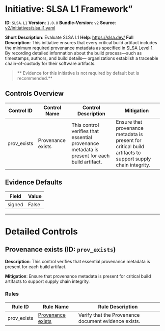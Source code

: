 # Initiative: SLSA L1 Framework”

 **ID**: `SLSA.L1`
 **Version**: `1.0.0`
 **Bundle-Version**: `v2`
 **Source**: [v2/initiatives/slsa.l1.yaml](https://github.com/scribe-public/sample-policies/v2/initiatives/slsa.l1.yaml)

 **Short Description**: Evaluate SLSA L1
 **Help**: https://slsa.dev/
 **Full Description**:
This initiative ensures that every critical build artifact includes the minimum required provenance metadata as specified in SLSA Level 1. By recording detailed information about the build process—such as timestamps, authors, and build details— organizations establish a traceable chain-of-custody for their software artifacts.

> ** Evidence for this initiative is not required by default but is recommended.**

## Controls Overview

| Control ID | Control Name | Control Description | Mitigation |
|------------|--------------|---------------------|------------|
| prov_exists | Provenance exists | This control verifies that essential provenance metadata is present for each build artifact. | Ensure that provenance metadata is present for critical build artifacts to support supply chain integrity. |

## Evidence Defaults

| Field | Value |
|-------|-------|
| signed | False |

---

# Detailed Controls

## Provenance exists (ID: `prov_exists`)
**Description**: This control verifies that essential provenance metadata is present for each build artifact.

**Mitigation**: Ensure that provenance metadata is present for critical build artifacts to support supply chain integrity.

### Rules

| Rule ID | Rule Name | Rule Description |
|---------|-----------|------------------|
| prov_exists | [Provenance exists](../rules/slsa/l1-provenance-exists.md) | Verify that the Provenance document evidence exists. |
